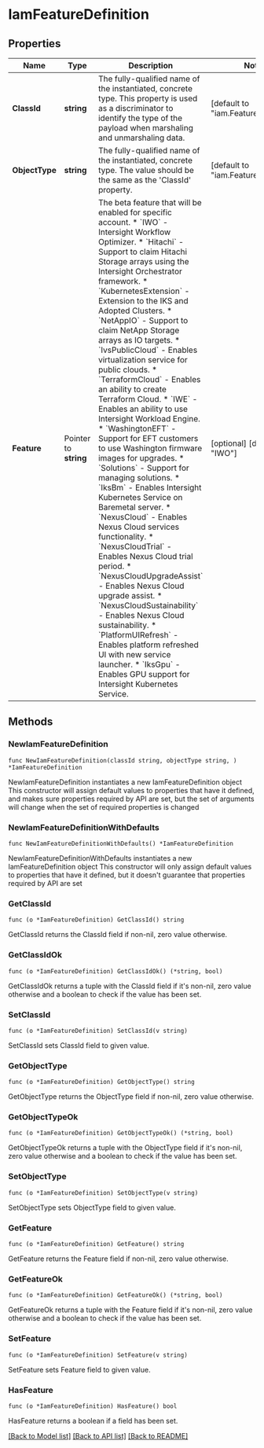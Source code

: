 # IamFeatureDefinition

## Properties

Name | Type | Description | Notes
------------ | ------------- | ------------- | -------------
**ClassId** | **string** | The fully-qualified name of the instantiated, concrete type. This property is used as a discriminator to identify the type of the payload when marshaling and unmarshaling data. | [default to "iam.FeatureDefinition"]
**ObjectType** | **string** | The fully-qualified name of the instantiated, concrete type. The value should be the same as the &#39;ClassId&#39; property. | [default to "iam.FeatureDefinition"]
**Feature** | Pointer to **string** | The beta feature that will be enabled for specific account. * &#x60;IWO&#x60; - Intersight Workflow Optimizer. * &#x60;Hitachi&#x60; - Support to claim Hitachi Storage arrays using the Intersight Orchestrator framework. * &#x60;KubernetesExtension&#x60; - Extension to the IKS and Adopted Clusters. * &#x60;NetAppIO&#x60; - Support to claim NetApp Storage arrays as IO targets. * &#x60;IvsPublicCloud&#x60; - Enables virtualization service for public clouds. * &#x60;TerraformCloud&#x60; - Enables an ability to create Terraform Cloud. * &#x60;IWE&#x60; - Enables an ability to use Intersight Workload Engine. * &#x60;WashingtonEFT&#x60; - Support for EFT customers to use Washington firmware images for upgrades. * &#x60;Solutions&#x60; - Support for managing solutions. * &#x60;IksBm&#x60; - Enables Intersight Kubernetes Service on Baremetal server. * &#x60;NexusCloud&#x60; - Enables Nexus Cloud services functionality. * &#x60;NexusCloudTrial&#x60; - Enables Nexus Cloud trial period. * &#x60;NexusCloudUpgradeAssist&#x60; - Enables Nexus Cloud upgrade assist. * &#x60;NexusCloudSustainability&#x60; - Enables Nexus Cloud sustainability. * &#x60;PlatformUIRefresh&#x60; - Enables platform refreshed UI with new service launcher. * &#x60;IksGpu&#x60; - Enables GPU support for Intersight Kubernetes Service. | [optional] [default to "IWO"]

## Methods

### NewIamFeatureDefinition

`func NewIamFeatureDefinition(classId string, objectType string, ) *IamFeatureDefinition`

NewIamFeatureDefinition instantiates a new IamFeatureDefinition object
This constructor will assign default values to properties that have it defined,
and makes sure properties required by API are set, but the set of arguments
will change when the set of required properties is changed

### NewIamFeatureDefinitionWithDefaults

`func NewIamFeatureDefinitionWithDefaults() *IamFeatureDefinition`

NewIamFeatureDefinitionWithDefaults instantiates a new IamFeatureDefinition object
This constructor will only assign default values to properties that have it defined,
but it doesn't guarantee that properties required by API are set

### GetClassId

`func (o *IamFeatureDefinition) GetClassId() string`

GetClassId returns the ClassId field if non-nil, zero value otherwise.

### GetClassIdOk

`func (o *IamFeatureDefinition) GetClassIdOk() (*string, bool)`

GetClassIdOk returns a tuple with the ClassId field if it's non-nil, zero value otherwise
and a boolean to check if the value has been set.

### SetClassId

`func (o *IamFeatureDefinition) SetClassId(v string)`

SetClassId sets ClassId field to given value.


### GetObjectType

`func (o *IamFeatureDefinition) GetObjectType() string`

GetObjectType returns the ObjectType field if non-nil, zero value otherwise.

### GetObjectTypeOk

`func (o *IamFeatureDefinition) GetObjectTypeOk() (*string, bool)`

GetObjectTypeOk returns a tuple with the ObjectType field if it's non-nil, zero value otherwise
and a boolean to check if the value has been set.

### SetObjectType

`func (o *IamFeatureDefinition) SetObjectType(v string)`

SetObjectType sets ObjectType field to given value.


### GetFeature

`func (o *IamFeatureDefinition) GetFeature() string`

GetFeature returns the Feature field if non-nil, zero value otherwise.

### GetFeatureOk

`func (o *IamFeatureDefinition) GetFeatureOk() (*string, bool)`

GetFeatureOk returns a tuple with the Feature field if it's non-nil, zero value otherwise
and a boolean to check if the value has been set.

### SetFeature

`func (o *IamFeatureDefinition) SetFeature(v string)`

SetFeature sets Feature field to given value.

### HasFeature

`func (o *IamFeatureDefinition) HasFeature() bool`

HasFeature returns a boolean if a field has been set.


[[Back to Model list]](../README.md#documentation-for-models) [[Back to API list]](../README.md#documentation-for-api-endpoints) [[Back to README]](../README.md)


